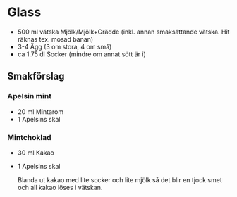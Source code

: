 # Glass

* 500 ml vätska Mjölk/Mjölk+Grädde (inkl. annan smaksättande vätska. Hit räknas
  tex. mosad banan)
* 3-4 Ägg (3 om stora, 4 om små)
* ca 1.75 dl Socker (mindre om annat sött är i)

## Smakförslag

### Apelsin mint
* 20 ml Mintarom
* 1 Apelsins skal

### Mintchoklad
* 30 ml Kakao
* 1 Apelsins skal

  Blanda ut kakao med lite socker och lite mjölk så det blir en tjock smet och all
   kakao löses i vätskan.
